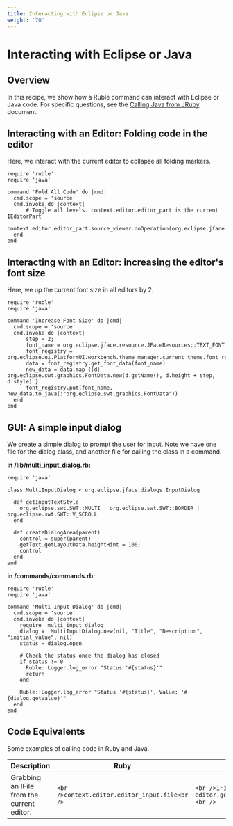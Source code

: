 ```yaml
---
title: Interacting with Eclipse or Java
weight: '70'
---
```


# Interacting with Eclipse or Java

## Overview

In this recipe, we show how a Ruble command can interact with Eclipse or Java code. For specific questions, see the [Calling Java from JRuby](https://github.com/jruby/jruby/wiki/CallingJavaFromJRuby) document.

## Interacting with an Editor: Folding code in the editor

Here, we interact with the current editor to collapse all folding markers.

```
require 'ruble'
require 'java'

command 'Fold All Code' do |cmd|
  cmd.scope = 'source'
  cmd.invoke do |context|
      # Toggle all levels. context.editor.editor_part is the current IEditorPart
      context.editor.editor_part.source_viewer.doOperation(org.eclipse.jface.text.source.projection.ProjectionViewer::COLLAPSE_ALL)
  end
end
```

## Interacting with an Editor: increasing the editor's font size

Here, we up the current font size in all editors by 2.

```
require 'ruble'
require 'java'

command 'Increase Font Size' do |cmd|
  cmd.scope = 'source'
  cmd.invoke do |context|
      step = 2;
      font_name = org.eclipse.jface.resource.JFaceResources::TEXT_FONT
      font_registry = org.eclipse.ui.PlatformUI.workbench.theme_manager.current_theme.font_registry
      data = font_registry.get_font_data(font_name)
      new_data = data.map {|d| org.eclipse.swt.graphics.FontData.new(d.getName(), d.height + step, d.style) }
      font_registry.put(font_name, new_data.to_java(:"org.eclipse.swt.graphics.FontData"))
  end
end
```

## GUI: A simple input dialog

We create a simple dialog to prompt the user for input. Note we have one file for the dialog class, and another file for calling the class in a command.

**in /lib/multi\_input\_dialog.rb:**

```
require 'java'

class MultiInputDialog < org.eclipse.jface.dialogs.InputDialog

  def getInputTextStyle
    org.eclipse.swt.SWT::MULTI | org.eclipse.swt.SWT::BORDER | org.eclipse.swt.SWT::V_SCROLL
  end

  def createDialogArea(parent)
    control = super(parent)
    getText.getLayoutData.heightHint = 100;
    control
  end
end
```

**in /commands/commands.rb:**

```
require 'ruble'
require 'java'

command 'Multi-Input Dialog' do |cmd|
  cmd.scope = 'source'
  cmd.invoke do |context|
    require 'multi_input_dialog'
    dialog =  MultiInputDialog.new(nil, "Title", "Description", "initial_value", nil)
    status = dialog.open

    # Check the status once the dialog has closed
    if status != 0
      Ruble::Logger.log_error "Status '#{status}'"
      return
    end

    Ruble::Logger.log_error "Status '#{status}', Value: '#{dialog.getValue}'"
  end
end
```

## Code Equivalents

Some examples of calling code in Ruby and Java.

| Description | Ruby | Java |
| --- | --- | --- |
| Grabbing an IFile from the current editor. | ```<br />context.editor.editor_input.file<br />``` | ```<br />IFile editorInput = editor.getEditorInput().getFile();<br />``` |
